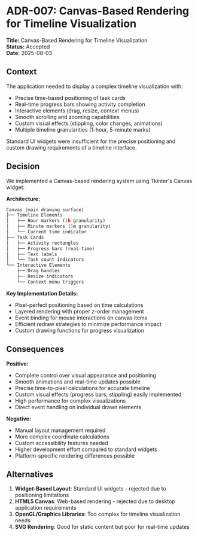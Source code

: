# ADR-007: Canvas-Based Rendering for Timeline Visualization

**Title:** Canvas-Based Rendering for Timeline Visualization  
**Status:** Accepted  
**Date:** 2025-08-03  

## Context

The application needed to display a complex timeline visualization with:

- Precise time-based positioning of task cards
- Real-time progress bars showing activity completion
- Interactive elements (drag, resize, context menus)
- Smooth scrolling and zooming capabilities
- Custom visual effects (stippling, color changes, animations)
- Multiple timeline granularities (1-hour, 5-minute marks)

Standard UI widgets were insufficient for the precise positioning and custom drawing requirements of a timeline interface.

## Decision

We implemented a Canvas-based rendering system using Tkinter's Canvas widget:

**Architecture:**
```python
Canvas (main drawing surface)
├── Timeline Elements
│   ├── Hour markers (1h granularity)
│   ├── Minute markers (5m granularity)
│   └── Current time indicator
├── Task Cards
│   ├── Activity rectangles
│   ├── Progress bars (real-time)
│   ├── Text labels
│   └── Task count indicators
└── Interactive Elements
    ├── Drag handles
    ├── Resize indicators
    └── Context menu triggers
```

**Key Implementation Details:**
- Pixel-perfect positioning based on time calculations
- Layered rendering with proper z-order management
- Event binding for mouse interactions on canvas items
- Efficient redraw strategies to minimize performance impact
- Custom drawing functions for progress visualization

## Consequences

**Positive:**
- Complete control over visual appearance and positioning
- Smooth animations and real-time updates possible
- Precise time-to-pixel calculations for accurate timeline
- Custom visual effects (progress bars, stippling) easily implemented
- High performance for complex visualizations
- Direct event handling on individual drawn elements

**Negative:**
- Manual layout management required
- More complex coordinate calculations
- Custom accessibility features needed
- Higher development effort compared to standard widgets
- Platform-specific rendering differences possible

## Alternatives

1. **Widget-Based Layout**: Standard UI widgets - rejected due to positioning limitations
2. **HTML5 Canvas**: Web-based rendering - rejected due to desktop application requirements
3. **OpenGL/Graphics Libraries**: Too complex for timeline visualization needs
4. **SVG Rendering**: Good for static content but poor for real-time updates
